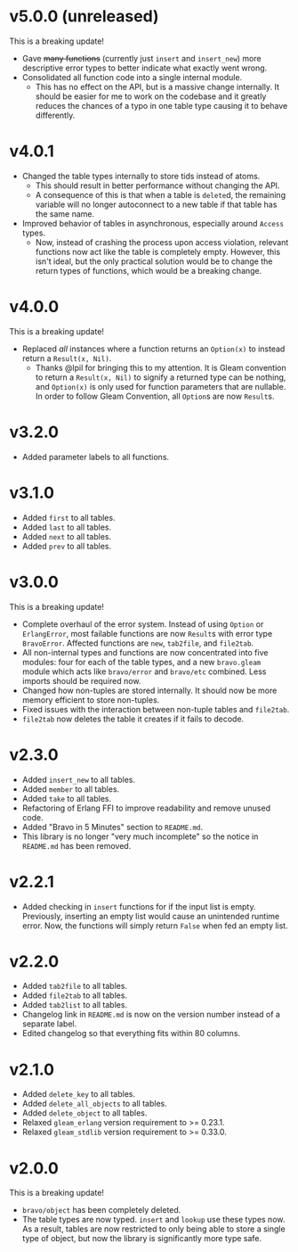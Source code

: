 # v5.0.0 (unreleased)
This is a breaking update!
- Gave ~~many functions~~ (currently just `insert` and `insert_new`) more
  descriptive error types to better indicate what exactly went wrong.
- Consolidated all function code into a single internal module.
    - This has no effect on the API, but is a massive change internally. It
      should be easier for me to work on the codebase and it greatly reduces the
      chances of a typo in one table type causing it to behave differently.

# v4.0.1
- Changed the table types internally to store tids instead of atoms.
    - This should result in better performance without changing the API.
    - A consequence of this is that when a table is `delete`d, the remaining
      variable will no longer autoconnect to a new table if that table has the
      same name.
- Improved behavior of tables in asynchronous, especially around `Access` types.
    - Now, instead of crashing the process upon access violation, relevant
      functions now act like the table is completely empty. However, this isn't
      ideal, but the only practical solution would be to change the return types
      of functions, which would be a breaking change.

# v4.0.0
This is a breaking update!
- Replaced _all_ instances where a function returns an `Option(x)` to instead
  return a `Result(x, Nil)`.
    - Thanks @lpil for bringing this to my attention. It is Gleam convention to
      return a `Result(x, Nil)` to signify a returned type can be nothing, and
      `Option(x)` is only used for function parameters that are nullable. In
      order to follow Gleam Convention, all `Option`s are now `Result`s.

# v3.2.0
- Added parameter labels to all functions.

# v3.1.0
- Added `first` to all tables.
- Added `last` to all tables.
- Added `next` to all tables.
- Added `prev` to all tables.

# v3.0.0
This is a breaking update!
- Complete overhaul of the error system. Instead of using `Option` or
  `ErlangError`, most failable functions are now `Result`s with error type
  `BravoError`. Affected functions are `new`, `tab2file`, and `file2tab`.
- All non-internal types and functions are now concentrated into five modules:
  four for each of the table types, and a new `bravo.gleam` module which acts
  like `bravo/error` and `bravo/etc` combined. Less imports should be required
  now.
- Changed how non-tuples are stored internally. It should now be more memory
  efficient to store non-tuples.
- Fixed issues with the interaction between non-tuple tables and `file2tab`.
- `file2tab` now deletes the table it creates if it fails to decode.

# v2.3.0
- Added `insert_new` to all tables.
- Added `member` to all tables.
- Added `take` to all tables.
- Refactoring of Erlang FFI to improve readability and remove unused code.
- Added "Bravo in 5 Minutes" section to `README.md`.
- This library is no longer "very much incomplete" so the notice in `README.md`
  has been removed.

# v2.2.1
- Added checking in `insert` functions for if the input list is empty.
  Previously, inserting an empty list would cause an unintended runtime error.
  Now, the functions will simply return `False` when fed an empty list.

# v2.2.0
- Added `tab2file` to all tables.
- Added `file2tab` to all tables.
- Added `tab2list` to all tables.
- Changelog link in `README.md` is now on the version number instead of a
  separate label.
- Edited changelog so that everything fits within 80 columns.

# v2.1.0
- Added `delete_key` to all tables.
- Added `delete_all_objects` to all tables.
- Added `delete_object` to all tables.
- Relaxed `gleam_erlang` version requirement to >= 0.23.1.
- Relaxed `gleam_stdlib` version requirement to >= 0.33.0.

# v2.0.0
This is a breaking update!
- `bravo/object` has been completely deleted.
- The table types are now typed. `insert` and `lookup` use these types now. As a
  result, tables are now restricted to only being able to store a single type of
  object, but now the library is significantly more type safe.
